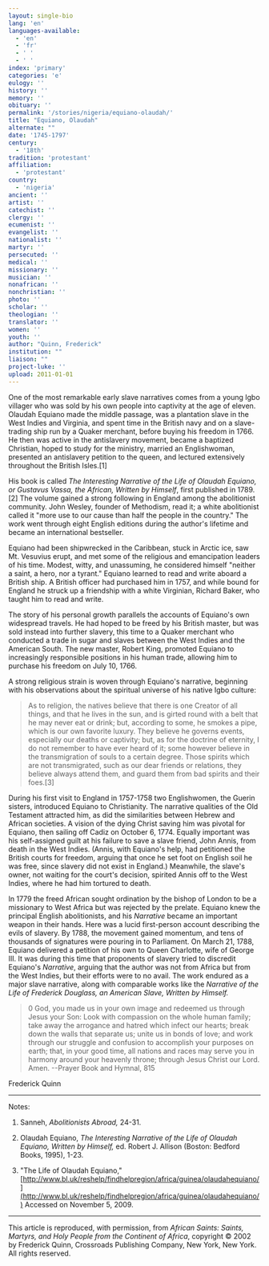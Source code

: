 ```yaml
---
layout: single-bio
lang: 'en'
languages-available:
  - 'en'
  - 'fr'
  - ' '
  - ' '
index: 'primary'
categories: 'e'
eulogy: ''
history: ''
memory: ''
obituary: ''
permalink: '/stories/nigeria/equiano-olaudah/'
title: "Equiano, Olaudah"
alternate: ""
date: '1745-1797'
century:
  - '18th'
tradition: 'protestant'
affiliation:
  - 'protestant'
country:
  - 'nigeria'
ancient: ''
artist: ''
catechist: ''
clergy: ''
ecumenist: ''
evangelist: ''
nationalist: ''
martyr: ''
persecuted: ''
medical: ''
missionary: ''
musician: ''
nonafrican: ''
nonchristian: ''
photo: ''
scholar: ''
theologian: ''
translator: ''
women: ''
youth: ''
author: "Quinn, Frederick"
institution: ""
liaison: ""
project-luke: ''
upload: 2011-01-01
---
```




One of the most remarkable early slave narratives comes from a young Igbo villager who was sold by his own people into captivity at the age of eleven. Olaudah Equiano made the middle passage, was a plantation slave in the West Indies and Virginia, and spent time in the British navy and on a slave-trading ship run by a Quaker merchant, before buying his freedom in 1766. He then was active in the antislavery movement, became a baptized Christian, hoped to study for the ministry, married an Englishwoman, presented an antislavery petition to the queen, and lectured extensively throughout the British Isles.[1]

His book is called *The Interesting Narrative of the Life of Olaudah Equiano, or Gustavus Vassa, the African, Written by Himself*, first published in 1789.[2] The volume gained a strong following in England among the abolitionist community. John Wesley, founder of Methodism, read it; a white abolitionist called it "more use to our cause than half the people in the country." The work went through eight English editions during the author's lifetime and became an international bestseller.

Equiano had been shipwrecked in the Caribbean, stuck in Arctic ice, saw Mt. Vesuvius erupt, and met some of the religious and emancipation leaders of his time. Modest, witty, and unassuming, he considered himself "neither a saint, a hero, nor a tyrant." Equiano learned to read and write aboard a British ship. A British officer had purchased him in 1757, and while bound for England he struck up a friendship with a white Virginian, Richard Baker, who taught him to read and write.

The story of his personal growth parallels the accounts of Equiano's own widespread travels. He had hoped to be freed by his British master, but was sold instead into further slavery, this time to a Quaker merchant who conducted a trade in sugar and slaves between the West Indies and the American South. The new master, Robert King, promoted Equiano to increasingly responsible positions in his human trade, allowing him to purchase his freedom on July 10, 1766.

A strong religious strain is woven through Equiano's narrative, beginning with his observations about the spiritual universe of his native Igbo culture:

> As to religion, the natives believe that there is one Creator of all things, and that he lives in the sun, and is girted round with a belt that he may never eat or drink; but, according to some, he smokes a pipe, which is our own favorite luxury. They believe he governs events, especially our deaths or captivity; but, as for the doctrine of eternity, I do not remember to have ever heard of it; some however believe in the transmigration of souls to a certain degree. Those spirits which are not transmigrated, such as our dear friends or relations, they believe always attend them, and guard them from bad spirits and their foes.[3]
> 

During his first visit to England in 1757-1758 two Englishwomen, the Guerin sisters, introduced Equiano to Christianity. The narrative qualities of the Old Testament attracted him, as did the similarities between Hebrew and African societies. A vision of the dying Christ saving him was pivotal for Equiano, then sailing off Cadiz on October 6, 1774. Equally important was his self-assigned guilt at his failure to save a slave friend, John Annis, from death in the West Indies. (Annis, with Equiano's help, had petitioned the British courts for freedom, arguing that once he set foot on English soil he was free, since slavery did not exist in England.) Meanwhile, the slave's owner, not waiting for the court's decision, spirited Annis off to the West Indies, where he had him tortured to death.

In 1779 the freed African sought ordination by the bishop of London to be a missionary to West Africa but was rejected by the prelate. Equiano knew the principal English abolitionists, and his *Narrative* became an important weapon in their hands. Here was a lucid first-person account describing the evils of slavery. By 1788, the movement gained momentum, and tens of thousands of signatures were pouring in to Parliament. On March 21, 1788, Equiano delivered a petition of his own to Queen Charlotte, wife of George III. It was during this time that proponents of slavery tried to discredit Equiano's *Narrative*, arguing that the author was not from Africa but from the West Indies, but their efforts were to no avail. The work endured as a major slave narrative, along with comparable works like the *Narrative of the Life of Frederick Douglass, an American Slave, Written by Himself.*

> 0 God, you made us in your own image and redeemed us through Jesus your Son: Look with compassion on the whole human family; take away the arrogance and hatred which infect our hearts; break down the walls that separate us; unite us in bonds of love; and work through our struggle and confusion to accomplish your purposes on earth; that, in your good time, all nations and races may serve you in harmony around your heavenly throne; through Jesus Christ our Lord. Amen.
> --Prayer Book and Hymnal, 815

Frederick Quinn

---

Notes:

1. Sanneh, *Abolitionists Abroad,* 24-31.

2. Olaudah Equiano, *The Interesting Narrative of the Life of Olaudah Equiano, Written by Himself,* ed. Robert J. Allison (Boston: Bedford Books, 1995), 1-23.

3. "The Life of Olaudah Equiano," [http://www.bl.uk/reshelp/findhelpregion/africa/guinea/olaudahequiano/](http://www.bl.uk/reshelp/findhelpregion/africa/guinea/olaudahequiano/) Accessed on November 5, 2009.

---

This article is reproduced, with permission, from *African Saints: Saints, Martyrs, and Holy People from the Continent of Africa*, copyright &copy; 2002 by Frederick Quinn, Crossroads Publishing Company, New York, New York.  All rights reserved.